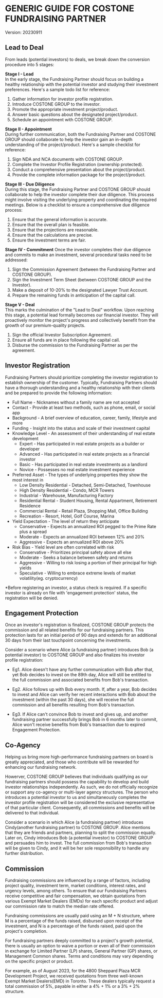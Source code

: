 # GENERIC GUIDE FOR COSTONE FUNDRAISING PARTNER

Version: 20230911

## Lead to Deal

From leads (potential investors) to deals, we break down the conversion procedure into 5 stages:

**Stage I - Lead**  
In the early stage, the Fundraising Partner should focus on building a healthy relationship with the potential investor and studying their investment preferences. Here's a sample todo list for reference:  

1. Gather information for investor profile registration.
2. Introduce COSTONE GROUP to the investor.
3. Promote the appropriate investment project/product.
4. Answer basic questions about the designated project/product.
5. Schedule an appointment with COSTONE GROUP.

**Stage II - Appointment**  
During further communication, both the Fundraising Partner and COSTONE GROUP should collaborate to help the investor gain an in-depth understanding of the project/product. Here's a sample checklist for reference:  

1. Sign NDA and NCA documents with COSTONE GROUP.
2. Complete the Investor Profile Registration (ownership protected).
3. Conduct a comprehensive presentation about the project/product.
4. Provide the complete information package for the project/product.

**Stage III - Due Diligence**  
During this stage, the Fundraising Partner and COSTONE GROUP should collaborate to help the investor complete their due diligence. This process might involve visiting the underlying property and coordinating the required meetings. Below is a checklist to ensure a comprehensive due diligence process:

1. Ensure that the general information is accurate.
2. Ensure that the overall plan is feasible.
3. Ensure that the projections are reasonable.
4. Ensure that the calculations are precise.
5. Ensure the investment terms are fair.

**Stage IV - Commitment**
Once the investor completes their due diligence and commits to make an investment, several procedural tasks need to be addressed:

1. Sign the Commission Agreement (between the Fundraising Partner and COSTONE GROUP).
2. Sign the Investment Term Sheet (between COSTONE GROUP and the Investor).
3. Make a deposit of 10-20% to the designated Lawyer Trust Account.
4. Prepare the remaining funds in anticipation of the capital call.

**Stage V - Deal**  
This marks the culmination of the "Lead to Deal" workflow. Upon reaching this stage, a potential lead formally becomes our financial investor. They will proactively monitor the project's progress and collectively benefit from the growth of our premium-quality projects.

1. Sign the official Investor Subscription Agreement.
2. Ensure all funds are in place following the capital call.
3. Disburse the commission to the Fundraising Partner as per the agreement.

## Investor Registration

Fundraising Partners should prioritize completing the investor registration to establish ownership of the customer. Typically, Fundraising Partners should have a thorough understanding and a healthy relationship with their clients and be prepared to provide the following information:

* Full Name - Nicknames without a family name are not accepted
* Contact - Provide at least two methods, such as phone, email, or social app
* Background - A brief overview of education, career, family, lifestyle and more
* Funding - Insight into the status and scale of their investment capital
* Knowledge Level - An assessment of their understanding of real estate development
  * Expert - Has participated in real estate projects as a builder or developer
  * Advanced - Has participated in real estate projects as a financial investor
  * Basic - Has participated in real estate investments as a landlord
  * Novice - Possesses no real estate investment experience
* Preferred Asset - The types of underlying properties they show the most interest in
  * Low Density Residential - Detached, Semi-Detached, Townhouse
  * High Density Residential - Condo, MCR Towers
  * Industrial - Warehouse, Manufacturing Factory
  * Residential Rental - Student Housing, Rental Appartment, Retirement Residence
  * Commercial Rental - Retail Plaza, Shopping Mall, Office Building
  * Recreation - Resort, Hotel, Golf Course, Marina
* Yield Expectation - The level of return they anticipate
  * Conservative - Expects an annualized ROI pegged to the Prime Rate plus a spread
  * Moderate - Expects an annualized ROI between 12% and 20%
  * Aggressive - Expects an annualized ROI above 20%
* Risk Bias - Yield level are often correlated with risk
  * Conservative - Prioritizes principal safety above all else
  * Moderate - Seeks a balance between safety and returns
  * Aggressive - Willing to risk losing a portion of their principal for high yields
  * Speculative - Willing to embrace extreme levels of market volatility(eg. cryptocurrency)

*Before registering an investor, a status check is required. If a specific investor is already on file with 'engagement protection' status, the registration will be denied.

## Engagement Protection

Once an investor's registration is finalized, COSTONE GROUP protects the commission and all related benefits for our fundraising partners. This protection lasts for an initial period of 90 days and extends for an additional 30 days from their last touchpoint concerning the investments.

Consider a scenario where Alice (a fundraising partner) introduces Bob (a potential investor) to COSTONE GROUP and also finalizes his investor profile registration:

* Eg1. Alice doesn't have any further communication with Bob after that, yet Bob decides to invest on the 89th day, Alice will still be entitled to the full commission and associated benefits from Bob's transaction.

* Eg2. Alice follows up with Bob every month. If, after a year, Bob decides to invest and Alice can verify her recent interactions with Bob about the investment (within the past 30 days), she will receive the full commission and all benefits resulting from Bob's transaction.

* Eg3.  If Alice can't convince Bob to invest and gives up, and another fundraising partner successfully brings Bob in 6 months later to commit, Alice won't receive benefits from Bob's transaction due to expired Engagement Protection.

## Co-Agency

Helping us bring more high-performance fundraising partners on board is greatly appreciated, and those who contribute will be rewarded for enhancing our fundraising network.

Howerver, COSTONE GROUP believes that individuals qualifying as our fundraising partners should possess the capability to develop and build investor relationships independently. As such, we do not officially recognize or support any co-agency or multi-layer agency structures. The person who introduces a potential investor to us and simultaneously completes the investor profile registration will be considered the exclusive representative of that particular client. Consequently, all commissions and benefits will be delivered to that individual.

Consider a scenario in which Alice (a fundraising partner) introduces Cindy(another fundraising partner) to COSTONE GROUP. Alice mentions that they are friends and partners, planning to split the commission equally. Later on, Cindy introduces Bob (a potential investor) to COSTONE GROUP and persuades him to invest. The full commission from Bob's transaction will be given to Cindy, and it will be her sole responsibility to handle any further distribution.

## Commission

Fundraising commissions are influenced by a range of factors, including project quality, investment term, market conditions, interest rates, and urgency levels, among others. To ensure that our Fundraising Partners receive competitive and fair compensation, we obtain quotations from various Exempt Market Dealers (EMDs) for each specific product and adjust our commission rate to match the median rate offered.

Fundraising commissions are usually paid using an M + N structure, where M is a percentage of the funds raised, disbursed upon receipt of the investment, and N is a percentage of the funds raised, paid upon the project's completion.

For fundraising partners deeply committed to a project's growth potential, there is usually an option to waive a portion or even all of their commission in exchange for Limited Partner (LP) shares, General Partner (GP) shares, or Management Common shares. Terms and conditions may vary depending on the specific project or product.

For example, as of August 2023, for the 4800 Sheppard Plaza MCR Development Project, we received quotations from three well-known Exempt Market Dealers(EMD) in Toronto. These dealers typically request a total commission of 5%, payable in either a 4% + 1% or a 3% + 2% structure.
